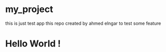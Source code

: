 # my_project
this is just test app
this repo created by ahmed elngar to test some feature
<h1>Hello World !</h1>
